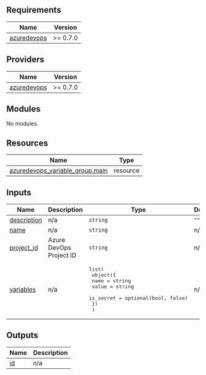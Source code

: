 <!-- BEGIN_TF_DOCS -->
## Requirements

| Name | Version |
|------|---------|
| <a name="requirement_azuredevops"></a> [azuredevops](#requirement\_azuredevops) | >= 0.7.0 |

## Providers

| Name | Version |
|------|---------|
| <a name="provider_azuredevops"></a> [azuredevops](#provider\_azuredevops) | >= 0.7.0 |

## Modules

No modules.

## Resources

| Name | Type |
|------|------|
| [azuredevops_variable_group.main](https://registry.terraform.io/providers/microsoft/azuredevops/latest/docs/resources/variable_group) | resource |

## Inputs

| Name | Description | Type | Default | Required |
|------|-------------|------|---------|:--------:|
| <a name="input_description"></a> [description](#input\_description) | n/a | `string` | `""` | no |
| <a name="input_name"></a> [name](#input\_name) | n/a | `string` | n/a | yes |
| <a name="input_project_id"></a> [project\_id](#input\_project\_id) | Azure DevOps Project ID | `string` | n/a | yes |
| <a name="input_variables"></a> [variables](#input\_variables) | n/a | <pre>list(<br>    object({<br>      name      = string<br>      value     = string<br>      is_secret = optional(bool, false)<br>    })<br>  )</pre> | n/a | yes |

## Outputs

| Name | Description |
|------|-------------|
| <a name="output_id"></a> [id](#output\_id) | n/a |
<!-- END_TF_DOCS -->